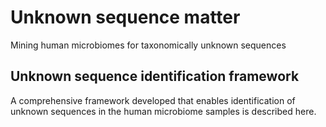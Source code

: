 # Unknown sequence matter
 Mining human microbiomes for taxonomically unknown sequences


## Unknown sequence identification framework

A comprehensive framework developed that enables identification of unknown sequences in the human microbiome samples is described here.
